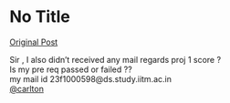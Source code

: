 # No Title

[Original Post](https://discourse.onlinedegree.iitm.ac.in/t/168916/23)

<p>Sir , I also didn’t received any mail regards proj 1 score ?<br>
Is my pre req passed or failed ??<br>
my mail id 23f1000598@ds.study.iitm.ac.in<br>
<a class="mention" href="/u/carlton">@carlton</a></p>